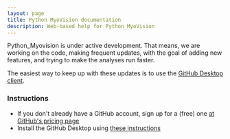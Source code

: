 ```yaml
---
layout: page
title: Python MyoVision documentation
description: Web-based help for Python_MyoVision
---
```


Python_Myovision is under active development. That means, we are working on the code, making frequent updates, with the goal of adding new features, and trying to make the analyses run faster.

The easiest way to keep up with these updates is to use the [GitHub Desktop client](https://desktop.github.com/).

### Instructions

+ If you don't already have a GitHub account, sign up for a (free) one [at GitHub's pricing page](https://github.com/pricing)
+ Install the GitHub Desktop using [these instructions](https://help.github.com/en/desktop/getting-started-with-github-desktop/installing-github-desktop)